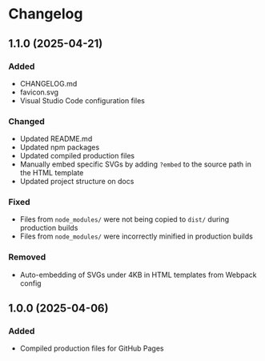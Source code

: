# Changelog

## 1.1.0 (2025-04-21)

### Added

- CHANGELOG.md
- favicon.svg
- Visual Studio Code configuration files

### Changed

- Updated README.md
- Updated npm packages
- Updated compiled production files
- Manually embed specific SVGs by adding `?embed` to the source path in the HTML template
- Updated project structure on docs

### Fixed

- Files from `node_modules/` were not being copied to `dist/` during production builds
- Files from `node_modules/` were incorrectly minified in production builds

### Removed

- Auto-embedding of SVGs under 4KB in HTML templates from Webpack config

## 1.0.0 (2025-04-06)

### Added

- Compiled production files for GitHub Pages
